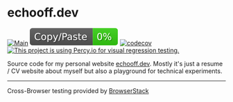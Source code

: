 # echooff.dev

[![Main](https://github.com/screendriver/echooff.dev/actions/workflows/main.yml/badge.svg)](https://github.com/screendriver/echooff.dev/actions/workflows/main.yml)
![jscpd-badge](jscpd-badge.svg)
[![codecov](https://codecov.io/gh/screendriver/echooff.dev/branch/main/graph/badge.svg)](https://codecov.io/gh/screendriver/echooff.dev)
[![This project is using Percy.io for visual regression testing.](https://percy.io/static/images/percy-badge.svg)](https://percy.io/screendriver/echooff.dev)

Source code for my personal website [echooff.dev](https://www.echooff.dev). Mostly it's just a resume / CV website about myself but also a playground for technical experiments.

---

Cross-Browser testing provided by [BrowserStack](https://www.browserstack.com)
